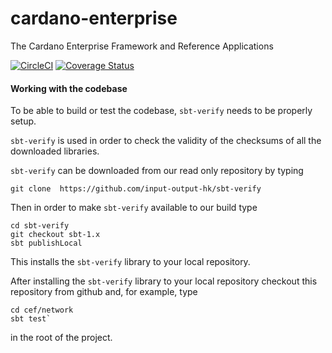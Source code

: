 # cardano-enterprise
The Cardano Enterprise Framework and Reference Applications

[![CircleCI](https://circleci.com/gh/input-output-hk/cardano-enterprise/tree/experiment%2Fbase-network.svg?style=svg&circle-token=1a9dcf544cec8cb581fa377d8524d2854cfb10e9)](https://circleci.com/gh/input-output-hk/cardano-enterprise/tree/experiment%2Fbase-network)
[![Coverage Status](https://coveralls.io/repos/github/input-output-hk/cardano-enterprise/badge.svg?branch=experiment%2Fbase-network&t=J6u0Uo)](https://coveralls.io/github/input-output-hk/cardano-enterprise?branch=experiment%2Fbase-network)

#### Working with the codebase

To be able to build or test the codebase, `sbt-verify` needs to be properly setup.

`sbt-verify` is used in order to check the validity of the checksums of all the downloaded libraries.

`sbt-verify` can be downloaded from our read only repository by typing

 `git clone  https://github.com/input-output-hk/sbt-verify`

Then in order to make `sbt-verify` available to our build type

```
cd sbt-verify
git checkout sbt-1.x
sbt publishLocal
```

This installs the `sbt-verify` library to your local repository.

After installing the `sbt-verify` library to your local repository checkout this repository from github and, for example, type

```
cd cef/network
sbt test`
```

in the root of the project.


